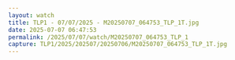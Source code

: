 ```yaml
---
layout: watch
title: TLP1 - 07/07/2025 - M20250707_064753_TLP_1T.jpg
date: 2025-07-07 06:47:53
permalink: /2025/07/07/watch/M20250707_064753_TLP_1
capture: TLP1/2025/202507/20250706/M20250707_064753_TLP_1T.jpg
---
```

